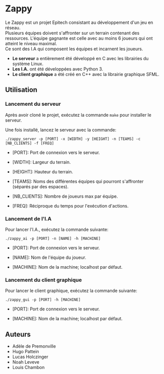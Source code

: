 # Zappy

Le Zappy est un projet Epitech consistant au développement d'un jeu en réseau.  
Plusieurs équipes doivent s'affronter sur un terrain contenant des ressources.
L'équipe gagnante est celle avec au moins 6 joueurs qui ont atteint le niveau maximal.  
Ce sont des I.A qui composent les équipes et incarnent les joueurs.

* **Le serveur** a entièrement été développé en C avec les librairies du système Linux.  
* **Les I.A.** ont été développées avec Python 3.  
* **Le client graphique** a été créé en C++ avec la librairie graphique SFML.

## Utilisation

### Lancement du serveur

Après avoir cloné le projet, exécutez la commande ```make``` pour installer le serveur.

Une fois installé, lancez le serveur avec la commande:

```
./zappy_server -p [PORT] -x [WIDTH] -y [HEIGHT] -n [TEAMS] -c [NB_CLIENTS] -f [FREQ]
```

* [PORT]: Port de connexion vers le serveur.

* [WIDTH]: Largeur du terrain.

* [HEIGHT]: Hauteur du terrain.

* [TEAMS]: Noms des différentes équipes qui pourront s'affronter (séparés par des espaces).

* [NB_CLIENTS]: Nombre de joueurs max par équipe.

* [FREQ]: Réciproque du temps pour l'exécution d'actions.

### Lancement de l'I.A

Pour lancer l'I.A., exécutez la commande suivante:

```
./zappy_ai -p [PORT] -n [NAME] -h [MACHINE]
```

* [PORT]: Port de connexion vers le serveur.

* [NAME]: Nom de l'équipe du joueur.

* [MACHINE]: Nom de la machine; localhost par défaut.

### Lancement du client graphique

Pour lancer le client graphique, exécutez la commande suivante:

```
./zappy_gui -p [PORT] -h [MACHINE]
```

* [PORT]: Port de connexion vers le serveur.

* [MACHINE]: Nom de la machine; localhost par défaut.

## Auteurs

* Adèle de Premonville
* Hugo Pattein
* Lucas Holczinger
* Noah Leveve
* Louis Chambon